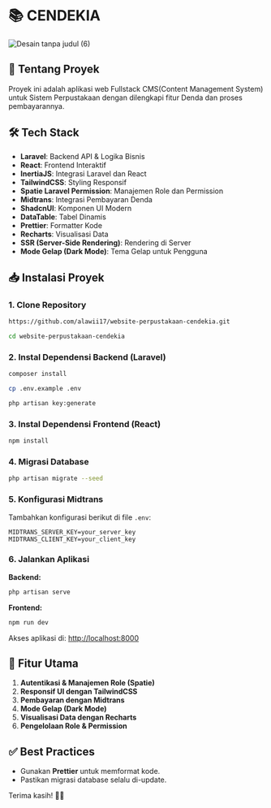 # 📚 **CENDEKIA**
![Desain tanpa judul (6)](https://github.com/user-attachments/assets/45a6f1b3-9d05-4964-9ee8-09ca00b60718)

## 🚀 **Tentang Proyek**
Proyek ini adalah aplikasi web Fullstack CMS(Content Management System) untuk Sistem Perpustakaan dengan dilengkapi fitur Denda dan proses pembayarannya.

## 🛠️ **Tech Stack**
- **Laravel**: Backend API & Logika Bisnis
- **React**: Frontend Interaktif
- **InertiaJS**: Integrasi Laravel dan React
- **TailwindCSS**: Styling Responsif
- **Spatie Laravel Permission**: Manajemen Role dan Permission
- **Midtrans**: Integrasi Pembayaran Denda
- **ShadcnUI**: Komponen UI Modern
- **DataTable**: Tabel Dinamis
- **Prettier**: Formatter Kode
- **Recharts**: Visualisasi Data
- **SSR (Server-Side Rendering)**: Rendering di Server
- **Mode Gelap (Dark Mode)**: Tema Gelap untuk Pengguna

## 📥 **Instalasi Proyek**

### **1. Clone Repository**
```bash
https://github.com/alawii17/website-perpustakaan-cendekia.git
```
```bash
cd website-perpustakaan-cendekia
```

### **2. Instal Dependensi Backend (Laravel)**
```bash
composer install
```
```bash
cp .env.example .env
```
```bash
php artisan key:generate
```

### **3. Instal Dependensi Frontend (React)**
```bash
npm install
```

### **4. Migrasi Database**
```bash
php artisan migrate --seed
```

### **5. Konfigurasi Midtrans**
Tambahkan konfigurasi berikut di file `.env`:
```
MIDTRANS_SERVER_KEY=your_server_key
MIDTRANS_CLIENT_KEY=your_client_key
```

### **6. Jalankan Aplikasi**
**Backend:**
```bash
php artisan serve
```
**Frontend:**
```bash
npm run dev
```

Akses aplikasi di: [http://localhost:8000](http://localhost:8000)

## 🔑 **Fitur Utama**
1. **Autentikasi & Manajemen Role (Spatie)**
2. **Responsif UI dengan TailwindCSS**
3. **Pembayaran dengan Midtrans**
4. **Mode Gelap (Dark Mode)**
5. **Visualisasi Data dengan Recharts**
6. **Pengelolaan Role & Permission**

## ✅ **Best Practices**
- Gunakan **Prettier** untuk memformat kode.
- Pastikan migrasi database selalu di-update.

Terima kasih! 🚀✨
